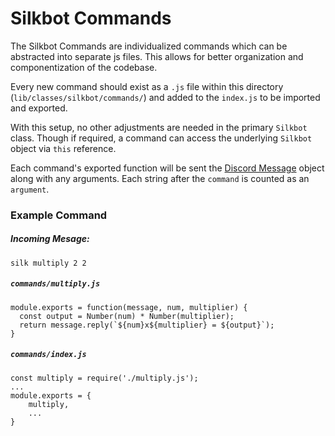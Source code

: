 # Silkbot Commands

The Silkbot Commands are individualized commands which can be abstracted into separate js files. This allows for better organization and componentization of the codebase.

Every new command should exist as a `.js` file within this directory (`lib/classes/silkbot/commands/`) and added to the `index.js` to be imported and exported.

With this setup, no other adjustments are needed in the primary `Silkbot` class. Though if required, a command can access the underlying `Silkbot` object via `this` reference.

Each command's exported function will be sent the [Discord Message](https://discord.js.org/#/docs/main/stable/class/Message) object along with any arguments. Each string after the `command` is counted as an `argument`.

### Example Command

##### Incoming Mesage:
```
silk multiply 2 2
```

##### `commands/multiply.js`
```
module.exports = function(message, num, multiplier) {
  const output = Number(num) * Number(multiplier);
  return message.reply(`${num}x${multiplier} = ${output}`);
}
```

##### `commands/index.js`
```
const multiply = require('./multiply.js');
...
module.exports = {
    multiply,
    ...
}
```
